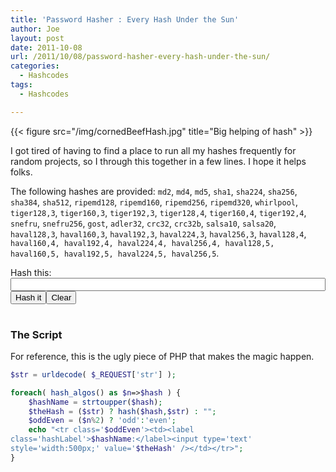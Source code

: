 ```yaml
---
title: 'Password Hasher : Every Hash Under the Sun'
author: Joe
layout: post
date: 2011-10-08
url: /2011/10/08/password-hasher-every-hash-under-the-sun/
categories:
  - Hashcodes
tags:
  - Hashcodes

---
```


<style>
label.hashLabel {
            width: 130px;
            display: inline-block;
}
</style>

<script>
   function getHashes() {
        jQuery('#hashResults').html("Loading...");
        jQuery('#hashResults').load( 'https://lustforge.com/Backends/ultraHash_backend.php?str='+encodeURI(jQuery('#hashStr').val()));
   }
   function clearHashes() {
        jQuery('#hashStr').val('');
        jQuery('#hashResults').html('');
   }
</script>

{{< figure src="/img/cornedBeefHash.jpg" title="Big helping of hash" >}}

I got tired of having to find a place to run all my hashes frequently for random projects, so I through this together in a few lines. I hope it helps folks. 

The following hashes are provided: `md2`, `md4`, `md5`, `sha1`, `sha224`, `sha256`, `sha384`, `sha512`, `ripemd128`, `ripemd160`, `ripemd256`, `ripemd320`, `whirlpool`, `tiger128,3`, `tiger160,3`, `tiger192,3`, `tiger128,4`, `tiger160,4`, `tiger192,4`, `snefru`, `snefru256`, `gost`, `adler32`, `crc32`, `crc32b`, `salsa10`, `salsa20`, `haval128,3`, `haval160,3`, `haval192,3`, `haval224,3`, `haval256,3`, `haval128,4`, `haval160,4, haval192,4, haval224,4, haval256,4, haval128,5, haval160,5, haval192,5, haval224,5, haval256,5`.

<div class='hashPrompt'>
  Hash this: <input id='hashStr' type="text" style="width:100%;" name="str" value="" /><br /> <button onclick="getHashes();">Hash it</button><button id='clear' onclick="clearHashes();">Clear</button>
</div>

<table id="hashResults">
</table>

### The Script

For reference, this is the ugly piece of PHP that makes the magic happen.

```php
$str = urldecode( $_REQUEST['str'] );

foreach( hash_algos() as $n=>$hash ) {
    $hashName = strtoupper($hash);
    $theHash = ($str) ? hash($hash,$str) : "";
    $oddEven = ($n%2) ? 'odd':'even';
    echo "<tr class='$oddEven'><td><label 
class='hashLabel'>$hashName:</label><input type='text' 
style='width:500px;' value='$theHash' /></td></tr>";
}
```
